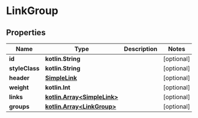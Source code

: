 
# LinkGroup

## Properties
Name | Type | Description | Notes
------------ | ------------- | ------------- | -------------
**id** | **kotlin.String** |  |  [optional]
**styleClass** | **kotlin.String** |  |  [optional]
**header** | [**SimpleLink**](SimpleLink.md) |  |  [optional]
**weight** | **kotlin.Int** |  |  [optional]
**links** | [**kotlin.Array&lt;SimpleLink&gt;**](SimpleLink.md) |  |  [optional]
**groups** | [**kotlin.Array&lt;LinkGroup&gt;**](LinkGroup.md) |  |  [optional]



